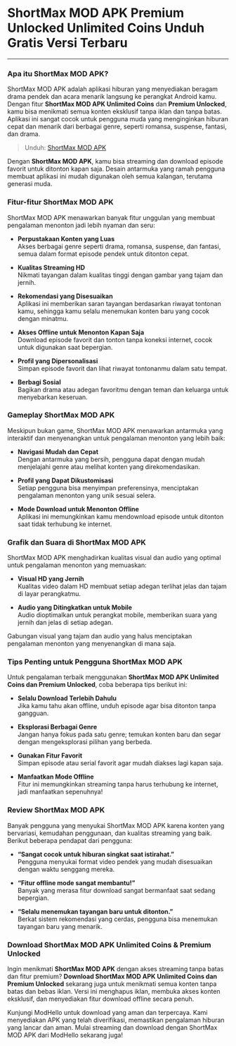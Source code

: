 # ShortMax MOD APK Premium Unlocked Unlimited Coins Unduh Gratis Versi Terbaru

---

### Apa itu ShortMax MOD APK?

ShortMax MOD APK adalah aplikasi hiburan yang menyediakan beragam drama pendek dan acara menarik langsung ke perangkat Android kamu. Dengan fitur **ShortMax MOD APK Unlimited Coins** dan **Premium Unlocked**, kamu bisa menikmati semua konten eksklusif tanpa iklan dan tanpa batas. Aplikasi ini sangat cocok untuk pengguna muda yang menginginkan hiburan cepat dan menarik dari berbagai genre, seperti romansa, suspense, fantasi, dan drama.

>Unduh: [ShortMax MOD APK](https://modhello.com/shortmax/)

Dengan **ShortMax MOD APK**, kamu bisa streaming dan download episode favorit untuk ditonton kapan saja. Desain antarmuka yang ramah pengguna membuat aplikasi ini mudah digunakan oleh semua kalangan, terutama generasi muda.

### Fitur-fitur ShortMax MOD APK

ShortMax MOD APK menawarkan banyak fitur unggulan yang membuat pengalaman menonton jadi lebih nyaman dan seru:

- **Perpustakaan Konten yang Luas**  
  Akses berbagai genre seperti drama, romansa, suspense, dan fantasi, semua dalam format episode pendek untuk ditonton cepat.

- **Kualitas Streaming HD**  
  Nikmati tayangan dalam kualitas tinggi dengan gambar yang tajam dan jernih.

- **Rekomendasi yang Disesuaikan**  
  Aplikasi ini memberikan saran tayangan berdasarkan riwayat tontonan kamu, sehingga kamu selalu menemukan konten baru yang cocok dengan minatmu.

- **Akses Offline untuk Menonton Kapan Saja**  
  Download episode favorit dan tonton tanpa koneksi internet, cocok untuk digunakan saat bepergian.

- **Profil yang Dipersonalisasi**  
  Simpan episode favorit dan lihat riwayat tontonanmu dalam satu tempat.

- **Berbagi Sosial**  
  Bagikan drama atau adegan favoritmu dengan teman dan keluarga untuk menyebarkan keseruan.

### Gameplay ShortMax MOD APK

Meskipun bukan game, ShortMax MOD APK menawarkan antarmuka yang interaktif dan menyenangkan untuk pengalaman menonton yang lebih baik:

- **Navigasi Mudah dan Cepat**  
  Dengan antarmuka yang bersih, pengguna dapat dengan mudah menjelajahi genre atau melihat konten yang direkomendasikan.

- **Profil yang Dapat Dikustomisasi**  
  Setiap pengguna bisa menyimpan preferensinya, menciptakan pengalaman menonton yang unik sesuai selera.

- **Mode Download untuk Menonton Offline**  
  Aplikasi ini memungkinkan kamu mendownload episode untuk ditonton saat tidak terhubung ke internet.

### Grafik dan Suara di ShortMax MOD APK

ShortMax MOD APK menghadirkan kualitas visual dan audio yang optimal untuk pengalaman menonton yang memuaskan:

- **Visual HD yang Jernih**  
  Kualitas video dalam HD membuat setiap adegan terlihat jelas dan tajam di layar perangkatmu.

- **Audio yang Ditingkatkan untuk Mobile**  
  Audio dioptimalkan untuk perangkat mobile, memberikan suara yang jernih dan jelas di setiap adegan.

Gabungan visual yang tajam dan audio yang halus menciptakan pengalaman menonton yang menyenangkan di mana saja.

### Tips Penting untuk Pengguna ShortMax MOD APK

Untuk pengalaman terbaik menggunakan **ShortMax MOD APK Unlimited Coins dan Premium Unlocked**, coba beberapa tips berikut ini:

- **Selalu Download Terlebih Dahulu**  
  Jika kamu tahu akan offline, unduh episode agar bisa ditonton tanpa gangguan.

- **Eksplorasi Berbagai Genre**  
  Jangan hanya fokus pada satu genre; temukan konten baru dan segar dengan mengeksplorasi pilihan yang berbeda.

- **Gunakan Fitur Favorit**  
  Simpan episode atau serial favorit agar mudah diakses lagi kapan saja.

- **Manfaatkan Mode Offline**  
  Fitur ini memungkinkan streaming tanpa harus terhubung ke internet, jadi manfaatkan sepenuhnya!

### Review ShortMax MOD APK

Banyak pengguna yang menyukai ShortMax MOD APK karena konten yang bervariasi, kemudahan penggunaan, dan kualitas streaming yang baik. Berikut beberapa pendapat dari pengguna:

- **“Sangat cocok untuk hiburan singkat saat istirahat.”**  
  Pengguna menyukai format video pendek yang mudah disesuaikan dengan waktu senggang mereka.

- **“Fitur offline mode sangat membantu!”**  
  Banyak yang merasa fitur download sangat bermanfaat saat sedang bepergian.

- **“Selalu menemukan tayangan baru untuk ditonton.”**  
  Berkat sistem rekomendasi yang cerdas, pengguna bisa menemukan tayangan baru yang menarik.

### Download ShortMax MOD APK Unlimited Coins & Premium Unlocked

Ingin menikmati **ShortMax MOD APK** dengan akses streaming tanpa batas dan fitur premium? **Download ShortMax MOD APK Unlimited Coins dan Premium Unlocked** sekarang juga untuk menikmati semua konten tanpa batas dan bebas iklan. Versi ini menghapus iklan, membuka akses konten eksklusif, dan menyediakan fitur download offline secara penuh.

Kunjungi ModHello untuk download yang aman dan terpercaya. Kami menyediakan APK yang telah diverifikasi, memastikan pengalaman hiburan yang lancar dan aman. Mulai streaming dan download dengan ShortMax MOD APK dari ModHello sekarang juga!
